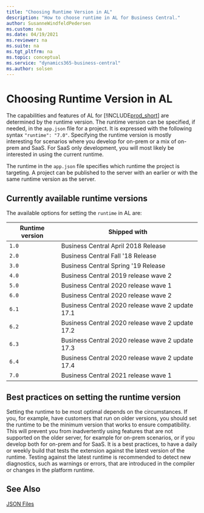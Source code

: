 ```yaml
---
title: "Choosing Runtime Version in AL"
description: "How to choose runtime in AL for Business Central."
author: SusanneWindfeldPedersen
ms.custom: na
ms.date: 04/19/2021
ms.reviewer: na
ms.suite: na
ms.tgt_pltfrm: na
ms.topic: conceptual
ms.service: "dynamics365-business-central"
ms.author: solsen
---
```


# Choosing Runtime Version in AL

The capabilities and features of AL for [!INCLUDE[prod_short](../includes/prod_short.md)] are determined by the runtime version. The runtime version can be specified, if needed, in the `app.json` file for a project. It is expressed with the following syntax `"runtime": "7.0"`. Specifying the runtime version is mostly interesting for scenarios where you develop for on-prem or a mix of on-prem and SaaS. For SaaS only development, you will most likely be interested in using the current runtime.

The runtime in the `app.json` file specifies which runtime the project is targeting. A project can be published to the server with an earlier or with the same runtime version as the server. 

## Currently available runtime versions

The available options for setting the `runtime` in AL are:

|Runtime version|Shipped with                       |
|---------------|-----------------------------------|
|`1.0`          |Business Central April 2018 Release|
|`2.0`          |Business Central Fall '18 Release  |
|`3.0`          |Business Central Spring '19 Release|
|`4.0`          |Business Central 2019 release wave 2|
|`5.0`          |Business Central 2020 release wave 1|
|`6.0`          |Business Central 2020 release wave 2|
|`6.1`          |Business Central 2020 release wave 2 update 17.1|
|`6.2`          |Business Central 2020 release wave 2 update 17.2|
|`6.3`          |Business Central 2020 release wave 2 update 17.3|
|`6.4`          |Business Central 2020 release wave 2 update 17.4|
|`7.0`          |Business Central 2021 release wave 1|

## Best practices on setting the runtime version

Setting the runtime to be most optimal depends on the circumstances. If you, for example, have customers that run on older versions, you should set the runtime to be the minimum version that works to ensure compatibility. This will prevent you from inadvertently using features that are not supported on the older server, for example for on-prem scenarios, or if you develop both for on-prem and for SaaS. It is a best practices, to have a daily or weekly build that tests the extension against the latest version of the runtime. Testing against the latest runtime is recommended to detect new diagnostics, such as warnings or errors, that are introduced in the compiler or changes in the platform runtime.

## See Also

[JSON Files](devenv-json-files.md)  